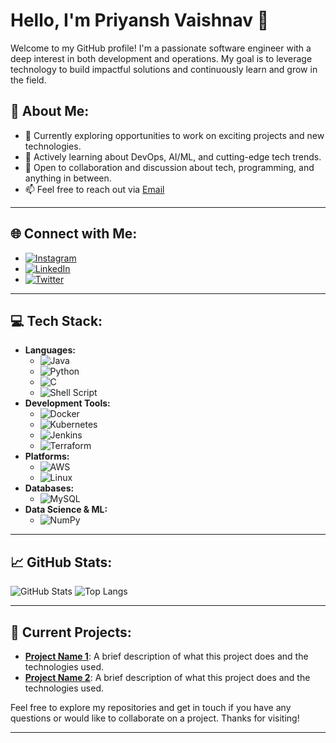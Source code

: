 # Hello, I'm Priyansh Vaishnav 👋

Welcome to my GitHub profile! I'm a passionate software engineer with a deep interest in both development and operations. My goal is to leverage technology to build impactful solutions and continuously learn and grow in the field.

## 🌟 **About Me:**
- 🔭 Currently exploring opportunities to work on exciting projects and new technologies.
- 🌱 Actively learning about DevOps, AI/ML, and cutting-edge tech trends.
- 💬 Open to collaboration and discussion about tech, programming, and anything in between.
- 📫 Feel free to reach out via [Email](mailto:priyanshvaishnav23@gmail.com)


---

## 🌐 **Connect with Me:**
- [![Instagram](https://img.shields.io/badge/Instagram-%23E4405F.svg?style=for-the-badge&logo=Instagram&logoColor=white)](https://www.instagram.com/pr1yaansh._/)
- [![LinkedIn](https://img.shields.io/badge/LinkedIn-%230A66C2.svg?style=for-the-badge&logo=LinkedIn&logoColor=white)](https://www.linkedin.com/in/priyansh-vaishnav-732529223/)
- [![Twitter](https://img.shields.io/badge/Twitter-%231DA1F2.svg?style=for-the-badge&logo=Twitter&logoColor=white)](https://x.com/Priyanshv17)

---

## 💻 **Tech Stack:**
- **Languages:** 
  - ![Java](https://img.shields.io/badge/Java-ED8B00?style=for-the-badge&logo=java&logoColor=white) 
  - ![Python](https://img.shields.io/badge/Python-3670A0?style=for-the-badge&logo=python&logoColor=ffdd54) 
  - ![C](https://img.shields.io/badge/C-00599C?style=for-the-badge&logo=c&logoColor=white) 
  - ![Shell Script](https://img.shields.io/badge/Shell_Script-%23121011.svg?style=for-the-badge&logo=gnu-bash&logoColor=white)
- **Development Tools:** 
  - ![Docker](https://img.shields.io/badge/Docker-%230db7ed.svg?style=for-the-badge&logo=docker&logoColor=white) 
  - ![Kubernetes](https://img.shields.io/badge/Kubernetes-%23326ce5.svg?style=for-the-badge&logo=kubernetes&logoColor=white) 
  - ![Jenkins](https://img.shields.io/badge/Jenkins-D24939?style=for-the-badge&logo=Jenkins&logoColor=white) 
  - ![Terraform](https://img.shields.io/badge/Terraform-%235835CC.svg?style=for-the-badge&logo=terraform&logoColor=white)
- **Platforms:** 
  - ![AWS](https://img.shields.io/badge/Amazon_AWS-%23232F3E.svg?style=for-the-badge&logo=amazon-aws&logoColor=white) 
  - ![Linux](https://img.shields.io/badge/Linux-FCC624?style=for-the-badge&logo=linux&logoColor=black)
- **Databases:** 
  - ![MySQL](https://img.shields.io/badge/MySQL-%2300f.svg?style=for-the-badge&logo=mysql&logoColor=white)
- **Data Science & ML:** 
  - ![NumPy](https://img.shields.io/badge/Numpy-%23013243.svg?style=for-the-badge&logo=numpy&logoColor=white)

---

## 📈 **GitHub Stats:**
![GitHub Stats](https://github-readme-stats.vercel.app/api?username=yourusername&show_icons=true&theme=radical)
![Top Langs](https://github-readme-stats.vercel.app/api/top-langs/?username=yourusername&layout=compact&theme=radical)

---

## 🚀 **Current Projects:**
- **[Project Name 1](https://github.com/yourusername/project1)**: A brief description of what this project does and the technologies used.
- **[Project Name 2](https://github.com/yourusername/project2)**: A brief description of what this project does and the technologies used.

Feel free to explore my repositories and get in touch if you have any questions or would like to collaborate on a project. Thanks for visiting!

---
